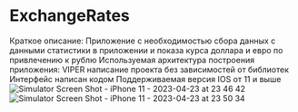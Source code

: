 # ExchangeRates
Краткое описание:
Приложение с необходимостью сбора данных с данными статистики в приложении и показа курса доллара и евро по привлечению к рублю
Используемая архитектура построения приложения: VIPER
написание проекта без зависимостей от библиотек
Интерфейс написан кодом
Поддерживаемая версия IOS от 11 и выше
![Simulator Screen Shot - iPhone 11 - 2023-04-23 at 23 46 42](https://user-images.githubusercontent.com/94930706/233865607-74ac7225-7dd5-4608-879a-97576043d740.png)
![Simulator Screen Shot - iPhone 11 - 2023-04-23 at 23 50 34](https://user-images.githubusercontent.com/94930706/233865612-191a8400-61a6-45f9-bcdf-763bcd7e86c4.png)
